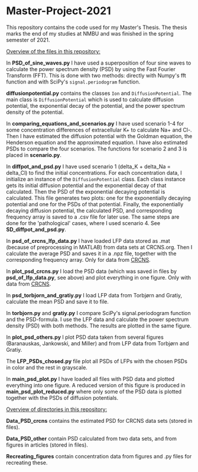 # Master-Project-2021

This repository contains the code used for my Master's Thesis.
The thesis marks the end of my studies at NMBU and was finished in the 
spring semester of 2021. 

<ins>Overview of the files in this repository:</ins>

In **PSD_of_sine_waves.py** I have used a superposition of four sine waves to 
calculate the power spectrum density (PSD) by using the Fast Fourier Transform
(FFT). This is done with two methods: directly with Numpy's fft function and 
with SciPy's ``signal.periodogram`` function. 

**diffusionpotential.py** contains the classes ``Ion`` and 
``DiffusionPotential``. The main class is ``DiffusionPotential`` which is used 
to calculate diffusion potential, the exponential decay of the potential, and
the power spectrum density of the potential. 

In **comparing_equations_and_scenarios.py** I have used scenario 1-4 for
some concentration differences of extracellular K+ to calculate Na+ and Cl-. 
Then I have estimated the diffusion potential with the Goldman equation, the
Henderson equation and the approximated equation. I have also estimated PSDs 
to compare the four scenarios. The functions for scenario 2 and 3 is placed 
in **scenario.py**.

In **diffpot_and_psd.py** I have used scenario 1 (delta_K + delta_Na = 
delta_Cl) to find the initial concentrations. For each concentration data, I 
initialize an instance of the ``DiffusionPotential`` class. Each class instance
gets its initial diffusion potential and the exponential decay of that
calculated. Then the PSD of the exponential decaying potential is calculated. 
This file generates two plots: one for the exponentially decaying potential
and one for the PSDs of that potential. Finally, the exponentially decaying 
diffusion potential, the calculated PSD, and corresponding frequency array is 
saved to a .csv file for later use. The same steps are done for the 
'pathological' cases, where I used scenario 4. See **SD_diffpot_and_psd.py**.


In **psd_of_crcns_lfp_data.py** I have loaded LFP data stored as .mat (because of 
preprocessing in MATLAB) from data sets at CRCNS.org. Then I calculate the 
average PSD and saves it in a .npz file, together with the corresponding
frequency array. Only for data from [CRCNS](https://crcns.org/).

In **plot_psd_crcns.py** I load the PSD data (which was saved in files by
**psd_of_lfp_data.py**, see above) and plot everything in one figure. 
Only with data from [CRCNS](https://crcns.org/).

In **psd_torbjorn_and_gratiy.py** I load LFP data from Torbjørn and Gratiy, 
calculate the mean PSD and save it to file.

In **torbjorn.py** and **gratiy.py** I compare SciPy's signal.periodogram 
function and the PSD-formula. I use the LFP data and calculate the power 
spectrum density (PSD) with both methods. The results are plotted in the same 
figure.

In **plot_psd_others.py** I plot PSD data taken from several figures 
(Baranauskas, Jankowski, and Miller) and from LFP data from Torbjørn and
Gratiy.

The **LFP_PSDs_chosed.py** file plot all PSDs of LFPs with the chosen PSDs in
color and the rest in grayscale.

In **main_psd_plot.py** I have loaded all files with PSD data and plotted 
everything into one figure. A reduced version of this figure is produced in 
**main_psd_plot_reduced.py** where only some of the PSD data is plotted 
together with the PSDs of diffusion potentials.


<ins>Overview of directories in this repository:</ins>

**Data_PSD_crcns** contains the estimated PSD for CRCNS data sets (stored in
files).

**Data_PSD_other** contain PSD calculated from two data sets, and from 
figures in articles (stored in files).

**Recreating_figures** contain concentration data from
figures and .py files for recreating these. 